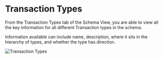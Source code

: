 
# Transaction Types

From the Transaction Types tab of the Schema View, you are able to view all the
key information for all different Transaction types in the schema. 

Information available can include name, description, where it sits in the hierarchy
of types, and whether the type has direction.

<img src="../ext/docs/CoreSchemaView/resources/TransactionTypes.png" alt="Transaction Types" />
